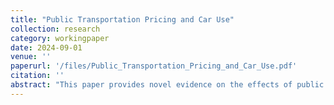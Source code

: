 ```yaml
---
title: "Public Transportation Pricing and Car Use"
collection: research
category: workingpaper
date: 2024-09-01
venue: ''
paperurl: '/files/Public_Transportation_Pricing_and_Car_Use.pdf'
citation: ''
abstract: "This paper provides novel evidence on the effects of public transportation pricing on car use and CO2 emissions. I analyze a pricing reform in the Finnish capital Helsinki that lowered public transit fares by 45 percent for individuals who ended up living in a specific, newly introduced travel zone. Using a difference-in-differences approach, I compare individuals who received the price reduction to those who lived just outside the travel zone and experienced almost no change in prices. This comparison is made possible by detailed individual-level data on vehicle mileage and ownership, as well as residential locations. I estimate the cross-price elasticity of driving to range between 0.06 and 0.27. However, I find no clear response in car ownership, either at the extensive or intensive margin. Based on a back-of-the-envelope calculation, the cost of reducing emissions with this reform landed in the range of 1000--3000 euros per tonne of CO2."
---
```

